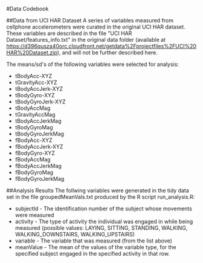 #Data Codebook

##Data from UCI HAR Dataset
A series of variables measured from cellphone accelerometers were curated in the original UCI HAR dataset.  These variables are described in the file "UCI HAR Dataset/features_info.txt" in the original data folder (available at https://d396qusza40orc.cloudfront.net/getdata%2Fprojectfiles%2FUCI%20HAR%20Dataset.zip), and will not be further described here.

The means/sd's of the following variables were selected for analysis:
* tBodyAcc-XYZ
* tGravityAcc-XYZ
* tBodyAccJerk-XYZ
* tBodyGyro-XYZ
* tBodyGyroJerk-XYZ
* tBodyAccMag
* tGravityAccMag
* tBodyAccJerkMag
* tBodyGyroMag
* tBodyGyroJerkMag
* fBodyAcc-XYZ
* fBodyAccJerk-XYZ
* fBodyGyro-XYZ
* fBodyAccMag
* fBodyAccJerkMag
* fBodyGyroMag
* fBodyGyroJerkMag

##Analysis Results
The follwing variables were generated in the tidy data set in the file groupedMeanVals.txt produced by the R script run_analysis.R:
* subjectId - The identification number of the subject whose movements were measured
* activity - The type of activity the individual was engaged in while being measured (possible values: LAYING, SITTING, STANDING, WALKING, WALKING_DOWNSTAIRS, WALKING_UPSTAIRS)
* variable - The variable that was measured (from the list above)
* meanValue - The mean of the values of the variable type, for the specified subject engaged in the specified activity in that row.

